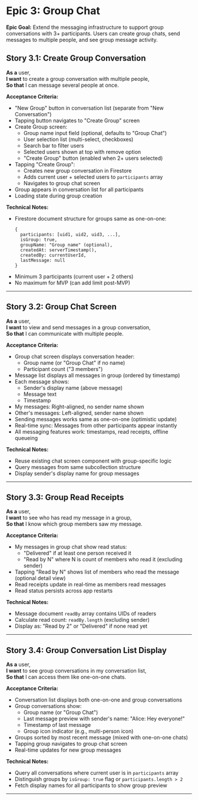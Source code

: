 # Epic 3: Group Chat

**Epic Goal:** Extend the messaging infrastructure to support group conversations with 3+ participants. Users can create group chats, send messages to multiple people, and see group message activity.

## Story 3.1: Create Group Conversation

**As a** user,  
**I want** to create a group conversation with multiple people,  
**So that** I can message several people at once.

**Acceptance Criteria:**
- "New Group" button in conversation list (separate from "New Conversation")
- Tapping button navigates to "Create Group" screen
- Create Group screen:
  - Group name input field (optional, defaults to "Group Chat")
  - User selection list (multi-select, checkboxes)
  - Search bar to filter users
  - Selected users shown at top with remove option
  - "Create Group" button (enabled when 2+ users selected)
- Tapping "Create Group":
  - Creates new group conversation in Firestore
  - Adds current user + selected users to `participants` array
  - Navigates to group chat screen
- Group appears in conversation list for all participants
- Loading state during group creation

**Technical Notes:**
- Firestore document structure for groups same as one-on-one:
  ```
  {
    participants: [uid1, uid2, uid3, ...],
    isGroup: true,
    groupName: "Group name" (optional),
    createdAt: serverTimestamp(),
    createdBy: currentUserId,
    lastMessage: null
  }
  ```
- Minimum 3 participants (current user + 2 others)
- No maximum for MVP (can add limit post-MVP)

---

## Story 3.2: Group Chat Screen

**As a** user,  
**I want** to view and send messages in a group conversation,  
**So that** I can communicate with multiple people.

**Acceptance Criteria:**
- Group chat screen displays conversation header:
  - Group name (or "Group Chat" if no name)
  - Participant count ("3 members")
- Message list displays all messages in group (ordered by timestamp)
- Each message shows:
  - Sender's display name (above message)
  - Message text
  - Timestamp
- My messages: Right-aligned, no sender name shown
- Other's messages: Left-aligned, sender name shown
- Sending messages works same as one-on-one (optimistic update)
- Real-time sync: Messages from other participants appear instantly
- All messaging features work: timestamps, read receipts, offline queueing

**Technical Notes:**
- Reuse existing chat screen component with group-specific logic
- Query messages from same subcollection structure
- Display sender's display name for group messages

---

## Story 3.3: Group Read Receipts

**As a** user,  
**I want** to see who has read my message in a group,  
**So that** I know which group members saw my message.

**Acceptance Criteria:**
- My messages in group chat show read status:
  - "Delivered" if at least one person received it
  - "Read by N" where N is count of members who read it (excluding sender)
- Tapping "Read by N" shows list of members who read the message (optional detail view)
- Read receipts update in real-time as members read messages
- Read status persists across app restarts

**Technical Notes:**
- Message document `readBy` array contains UIDs of readers
- Calculate read count: `readBy.length` (excluding sender)
- Display as: "Read by 2" or "Delivered" if none read yet

---

## Story 3.4: Group Conversation List Display

**As a** user,  
**I want** to see group conversations in my conversation list,  
**So that** I can access them like one-on-one chats.

**Acceptance Criteria:**
- Conversation list displays both one-on-one and group conversations
- Group conversations show:
  - Group name (or "Group Chat")
  - Last message preview with sender's name: "Alice: Hey everyone!"
  - Timestamp of last message
  - Group icon indicator (e.g., multi-person icon)
- Groups sorted by most recent message (mixed with one-on-one chats)
- Tapping group navigates to group chat screen
- Real-time updates for new group messages

**Technical Notes:**
- Query all conversations where current user is in `participants` array
- Distinguish groups by `isGroup: true` flag or `participants.length > 2`
- Fetch display names for all participants to show group preview

---
